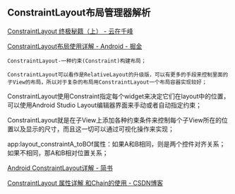 ## ConstraintLayout布局管理器解析

[ConstraintLayout 终极秘籍（上） \- 云在千峰](http://blog.chengyunfeng.com/?p=1030)

[ConstraintLayout布局使用详解 \- Android \- 掘金](https://juejin.im/entry/5a0f93b4f265da432717ce87)

	ConstraintLayout-一种约束(Constraint)构建布局；

	ConstraintLayout可以看作是RelativeLayout的升级版，可以有更多的手段来控制里面的子View的布局，所以对于复杂的布局用ConstraintLayout一个布局容器实现较好；

ConstraintLayout使用Constraint指定每个widget来决定它们在layout中的位置，可以使用Android Studio Layout编辑器界面来手动或者自动指定约束；

ConstraintLayout就是在子View上添加各种约束条件来控制每个子View所在的位置以及显示的尺寸，而且这一切可以通过可视化操作来实现；

app:layout_constraintA_toBOf属性：如果A和B相同，则是两个控件对齐关系；如果不相同，那A和B相对位置关系；


[Android ConstraintLayout详解 \- 简书](http://www.jianshu.com/p/a8b49ff64cd3)

[ConstraintLayout 属性详解 和Chain的使用 \- CSDN博客](http://blog.csdn.net/zxt0601/article/details/72683379)
